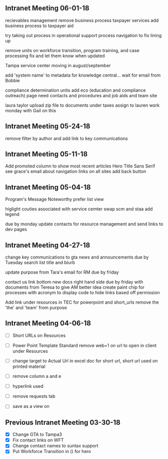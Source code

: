 ## Intranet Meeting 06-01-18
recievables management remove business process
taxpayer services add business process to taxpayer aid

try taking out process in operational support process navigation to fix lining up

remove units on workforce transition, program training, and case processing
fix and let them know when updated

Tampa service center moving in august/september

add 'system name' to metadata for knowledge central... wait for email from Bobbie

compliance determination units add eco (education and compliance outreach) page need contacts and procedures and job aids and team site

laura taylor upload zip file to documents under taxes assign to lauren work monday with Gail on this

## Intranet Meeting 05-24-18
remove filter by author and add link to key communications

## Intranet Meeting 05-11-18
Add promoted column to show most recent articles
Hero Title Sans Serif
see grace's email about navigation links on all sites
add back button


## Intranet Meeting 05-04-18
Program's Message 
Noteworthy
prefer list view

higlight couties associated with service cemter
swap scm and staa 
add legend

due by monday
update contacts for resource management and send links to dev pages


## Intranet Meeting 04-27-18
change key communications to
gta news and announcements due by Tuesday
search list title and blurb

update purpose from Tara's email for RM due by friday

contact us link bottom
new docs right hand side due by friday with documents from Teresa to give AM better idea
create paint chip for processes with acronym to display
code to hide links based off permission

Add link under resources in TEC for powerpoint and short_urls
remove the 'the' and 'team' from purpose

## Intranet Meeting 04-06-18
- [ ] Short URLs on Resources
- [ ] Power Point Template Standard remove web=1 on url to open in client under Resources
- [ ] change target to Actual Url in excel doc for short url, short url used on printed material
- [ ] remove column a and e
- [ ] hyperlink used
- [ ] remove requests tab
- [ ] save as a view on 


## Previous Intranet Meeting 03-30-18
- [x] Change GTA to Tampa3
- [x] Fix contact links on WFT
- [x] Change contact names to suntax support
- [x] Put Workforce Transition in () for hero
